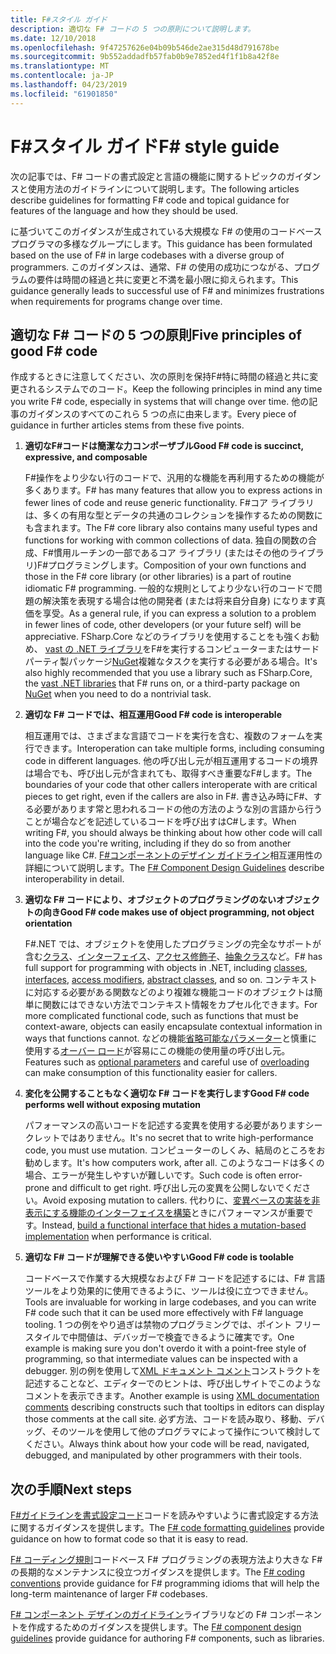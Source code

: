```yaml
---
title: F#スタイル ガイド
description: 適切な F# コードの 5 つの原則について説明します。
ms.date: 12/10/2018
ms.openlocfilehash: 9f47257626e04b09b546de2ae315d48d791678be
ms.sourcegitcommit: 9b552addadfb57fab0b9e7852ed4f1f1b8a42f8e
ms.translationtype: MT
ms.contentlocale: ja-JP
ms.lasthandoff: 04/23/2019
ms.locfileid: "61901850"
---
```

# <a name="f-style-guide"></a><span data-ttu-id="58d69-103">F#スタイル ガイド</span><span class="sxs-lookup"><span data-stu-id="58d69-103">F# style guide</span></span>

<span data-ttu-id="58d69-104">次の記事では、F# コードの書式設定と言語の機能に関するトピックのガイダンスと使用方法のガイドラインについて説明します。</span><span class="sxs-lookup"><span data-stu-id="58d69-104">The following articles describe guidelines for formatting F# code and topical guidance for features of the language and how they should be used.</span></span>

<span data-ttu-id="58d69-105">に基づいてこのガイダンスが生成されている大規模な F# の使用のコードベース プログラマの多様なグループにします。</span><span class="sxs-lookup"><span data-stu-id="58d69-105">This guidance has been formulated based on the use of F# in large codebases with a diverse group of programmers.</span></span> <span data-ttu-id="58d69-106">このガイダンスは、通常、F# の使用の成功につながる、プログラムの要件は時間の経過と共に変更と不満を最小限に抑えられます。</span><span class="sxs-lookup"><span data-stu-id="58d69-106">This guidance generally leads to successful use of F# and minimizes frustrations when requirements for programs change over time.</span></span>

## <a name="five-principles-of-good-f-code"></a><span data-ttu-id="58d69-107">適切な F# コードの 5 つの原則</span><span class="sxs-lookup"><span data-stu-id="58d69-107">Five principles of good F# code</span></span>

<span data-ttu-id="58d69-108">作成するときに注意してください、次の原則を保持F#特に時間の経過と共に変更されるシステムでのコード。</span><span class="sxs-lookup"><span data-stu-id="58d69-108">Keep the following principles in mind any time you write F# code, especially in systems that will change over time.</span></span> <span data-ttu-id="58d69-109">他の記事のガイダンスのすべてのこれら 5 つの点に由来します。</span><span class="sxs-lookup"><span data-stu-id="58d69-109">Every piece of guidance in further articles stems from these five points.</span></span>

1. <span data-ttu-id="58d69-110">**適切なF#コードは簡潔な力コンポーザブル**</span><span class="sxs-lookup"><span data-stu-id="58d69-110">**Good F# code is succinct, expressive, and composable**</span></span>

    <span data-ttu-id="58d69-111">F#操作をより少ない行のコードで、汎用的な機能を再利用するための機能が多くあります。</span><span class="sxs-lookup"><span data-stu-id="58d69-111">F# has many features that allow you to express actions in fewer lines of code and reuse generic functionality.</span></span> <span data-ttu-id="58d69-112">F#コア ライブラリは、多くの有用な型とデータの共通のコレクションを操作するための関数にも含まれます。</span><span class="sxs-lookup"><span data-stu-id="58d69-112">The F# core library also contains many useful types and functions for working with common collections of data.</span></span> <span data-ttu-id="58d69-113">独自の関数の合成、F#慣用ルーチンの一部であるコア ライブラリ (またはその他のライブラリ)F#プログラミングします。</span><span class="sxs-lookup"><span data-stu-id="58d69-113">Composition of your own functions and those in the F# core library (or other libraries) is a part of routine idiomatic F# programming.</span></span> <span data-ttu-id="58d69-114">一般的な規則としてより少ない行のコードで問題の解決策を表現する場合は他の開発者 (または将来自分自身) になります真価を享受。</span><span class="sxs-lookup"><span data-stu-id="58d69-114">As a general rule, if you can express a solution to a problem in fewer lines of code, other developers (or your future self) will be appreciative.</span></span> <span data-ttu-id="58d69-115">FSharp.Core などのライブラリを使用することをも強くお勧め、 [vast の .NET ライブラリ](../../../api/index.md)をF#を実行するコンピューターまたはサード パーティ製パッケージ[NuGet](https://www.nuget.org/)複雑なタスクを実行する必要がある場合。</span><span class="sxs-lookup"><span data-stu-id="58d69-115">It's also highly recommended that you use a library such as FSharp.Core, the [vast .NET libraries](../../../api/index.md) that F# runs on, or a third-party package on [NuGet](https://www.nuget.org/) when you need to do a nontrivial task.</span></span>

2. <span data-ttu-id="58d69-116">**適切な F# コードでは、相互運用**</span><span class="sxs-lookup"><span data-stu-id="58d69-116">**Good F# code is interoperable**</span></span>

    <span data-ttu-id="58d69-117">相互運用では、さまざまな言語でコードを実行を含む、複数のフォームを実行できます。</span><span class="sxs-lookup"><span data-stu-id="58d69-117">Interoperation can take multiple forms, including consuming code in different languages.</span></span> <span data-ttu-id="58d69-118">他の呼び出し元が相互運用するコードの境界は場合でも、呼び出し元が含まれても、取得すべき重要なF#します。</span><span class="sxs-lookup"><span data-stu-id="58d69-118">The boundaries of your code that other callers interoperate with are critical pieces to get right, even if the callers are also in F#.</span></span> <span data-ttu-id="58d69-119">書き込み時にF#、する必要があります常と思われるコードの他の方法のような別の言語から行うことが場合などを記述しているコードを呼び出すはC#します。</span><span class="sxs-lookup"><span data-stu-id="58d69-119">When writing F#, you should always be thinking about how other code will call into the code you're writing, including if they do so from another language like C#.</span></span> <span data-ttu-id="58d69-120">[ F#コンポーネントのデザイン ガイドライン](component-design-guidelines.md)相互運用性の詳細について説明します。</span><span class="sxs-lookup"><span data-stu-id="58d69-120">The [F# Component Design Guidelines](component-design-guidelines.md) describe interoperability in detail.</span></span>

3. <span data-ttu-id="58d69-121">**適切な F# コードにより、オブジェクトのプログラミングのないオブジェクトの向き**</span><span class="sxs-lookup"><span data-stu-id="58d69-121">**Good F# code makes use of object programming, not object orientation**</span></span>

    <span data-ttu-id="58d69-122">F#.NET では、オブジェクトを使用したプログラミングの完全なサポートが含む[クラス](../language-reference/classes.md)、[インターフェイス](../language-reference/interfaces.md)、[アクセス修飾子](../language-reference/access-control.md)、[抽象クラス](../language-reference/abstract-classes.md)など。</span><span class="sxs-lookup"><span data-stu-id="58d69-122">F# has full support for programming with objects in .NET, including [classes](../language-reference/classes.md), [interfaces](../language-reference/interfaces.md), [access modifiers](../language-reference/access-control.md), [abstract classes](../language-reference/abstract-classes.md), and so on.</span></span> <span data-ttu-id="58d69-123">コンテキストに対応する必要がある関数などのより複雑な機能コードのオブジェクトは簡単に関数にはできない方法でコンテキスト情報をカプセル化できます。</span><span class="sxs-lookup"><span data-stu-id="58d69-123">For more complicated functional code, such as functions that must be context-aware, objects can easily encapsulate contextual information in ways that functions cannot.</span></span> <span data-ttu-id="58d69-124">などの機能[省略可能なパラメーター](../language-reference/members/methods.md#optional-arguments)と慎重に使用する[オーバー ロード](../language-reference/members/methods.md#overloaded-methods)が容易にこの機能の使用量の呼び出し元。</span><span class="sxs-lookup"><span data-stu-id="58d69-124">Features such as [optional parameters](../language-reference/members/methods.md#optional-arguments) and careful use of [overloading](../language-reference/members/methods.md#overloaded-methods) can make consumption of this functionality easier for callers.</span></span>

4. <span data-ttu-id="58d69-125">**変化を公開することもなく適切な F# コードを実行します**</span><span class="sxs-lookup"><span data-stu-id="58d69-125">**Good F# code performs well without exposing mutation**</span></span>

    <span data-ttu-id="58d69-126">パフォーマンスの高いコードを記述する変異を使用する必要がありますシークレットではありません。</span><span class="sxs-lookup"><span data-stu-id="58d69-126">It's no secret that to write high-performance code, you must use mutation.</span></span> <span data-ttu-id="58d69-127">コンピューターのしくみ、結局のところをお勧めします。</span><span class="sxs-lookup"><span data-stu-id="58d69-127">It's how computers work, after all.</span></span> <span data-ttu-id="58d69-128">このようなコードは多くの場合、エラーが発生しやすいが難しいです。</span><span class="sxs-lookup"><span data-stu-id="58d69-128">Such code is often error-prone and difficult to get right.</span></span> <span data-ttu-id="58d69-129">呼び出し元の変異を公開しないでください。</span><span class="sxs-lookup"><span data-stu-id="58d69-129">Avoid exposing mutation to callers.</span></span> <span data-ttu-id="58d69-130">代わりに、[変異ベースの実装を非表示にする機能のインターフェイスを構築](conventions.md#performance)ときにパフォーマンスが重要です。</span><span class="sxs-lookup"><span data-stu-id="58d69-130">Instead, [build a functional interface that hides a mutation-based implementation](conventions.md#performance) when performance is critical.</span></span>

5. <span data-ttu-id="58d69-131">**適切な F# コードが理解できる使いやすい**</span><span class="sxs-lookup"><span data-stu-id="58d69-131">**Good F# code is toolable**</span></span>

    <span data-ttu-id="58d69-132">コードベースで作業する大規模なおよび F# コードを記述するには、F# 言語ツールをより効果的に使用できるように、ツールは役に立つできません。</span><span class="sxs-lookup"><span data-stu-id="58d69-132">Tools are invaluable for working in large codebases, and you can write F# code such that it can be used more effectively with F# language tooling.</span></span> <span data-ttu-id="58d69-133">1 つの例をやり過ぎは禁物のプログラミングでは、ポイント フリー スタイルで中間値は、デバッガーで検査できるように確実です。</span><span class="sxs-lookup"><span data-stu-id="58d69-133">One example is making sure you don't overdo it with a point-free style of programming, so that intermediate values can be inspected with a debugger.</span></span> <span data-ttu-id="58d69-134">別の例を使用して[XML ドキュメント コメント](../language-reference/xml-documentation.md)コンストラクトを記述することなど、エディターでのヒントは、呼び出しサイトでこのようなコメントを表示できます。</span><span class="sxs-lookup"><span data-stu-id="58d69-134">Another example is using [XML documentation comments](../language-reference/xml-documentation.md) describing constructs such that tooltips in editors can display those comments at the call site.</span></span> <span data-ttu-id="58d69-135">必ず方法、コードを読み取り、移動、デバッグ、そのツールを使用して他のプログラマによって操作について検討してください。</span><span class="sxs-lookup"><span data-stu-id="58d69-135">Always think about how your code will be read, navigated, debugged, and manipulated by other programmers with their tools.</span></span>

## <a name="next-steps"></a><span data-ttu-id="58d69-136">次の手順</span><span class="sxs-lookup"><span data-stu-id="58d69-136">Next steps</span></span>

<span data-ttu-id="58d69-137">[ F#ガイドラインを書式設定コード](formatting.md)コードを読みやすいように書式設定する方法に関するガイダンスを提供します。</span><span class="sxs-lookup"><span data-stu-id="58d69-137">The [F# code formatting guidelines](formatting.md) provide guidance on how to format code so that it is easy to read.</span></span>

<span data-ttu-id="58d69-138">[F# コーディング規則](conventions.md)コードベース F# プログラミングの表現方法より大きな F# の長期的なメンテナンスに役立つガイダンスを提供します。</span><span class="sxs-lookup"><span data-stu-id="58d69-138">The [F# coding conventions](conventions.md) provide guidance for F# programming idioms that will help the long-term maintenance of larger F# codebases.</span></span>

<span data-ttu-id="58d69-139">[F# コンポーネント デザインのガイドライン](component-design-guidelines.md)ライブラリなどの F# コンポーネントを作成するためのガイダンスを提供します。</span><span class="sxs-lookup"><span data-stu-id="58d69-139">The [F# component design guidelines](component-design-guidelines.md) provide guidance for authoring F# components, such as libraries.</span></span>
